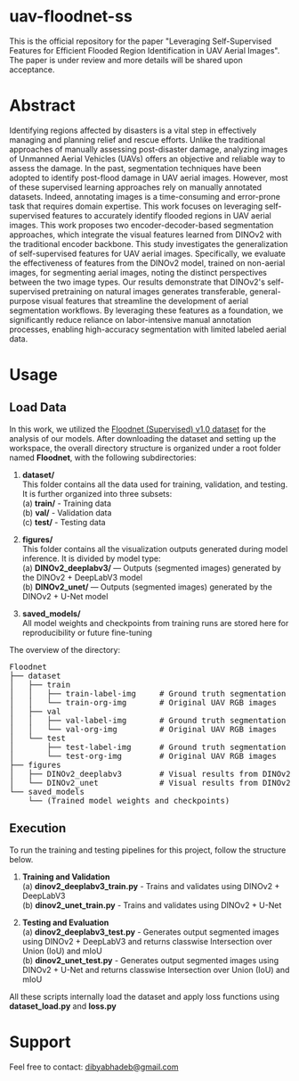 # uav-floodnet-ss
This is the official repository for the paper "Leveraging Self-Supervised Features for Efficient Flooded Region Identification in UAV Aerial Images". The paper is under review and more details will be shared upon acceptance. 

# Abstract
Identifying regions affected by disasters is a vital step in effectively managing and planning relief and rescue efforts. Unlike the traditional approaches of manually assessing post-disaster damage, analyzing images of Unmanned Aerial Vehicles (UAVs) offers an objective and reliable way to assess the damage. In the past, segmentation techniques have been adopted to identify post-flood damage in UAV aerial images. However, most of these supervised learning approaches rely on manually annotated datasets. Indeed, annotating images is a time-consuming and error-prone task that requires domain expertise. This work focuses on leveraging self-supervised features to accurately identify flooded regions in UAV aerial images. This work proposes two encoder-decoder-based segmentation approaches, which integrate the visual features learned from DINOv2 with the traditional encoder backbone. This study investigates the generalization of self-supervised features for UAV aerial images. Specifically, we evaluate the effectiveness of features from the DINOv2 model, trained on non-aerial images, for segmenting aerial images, noting the distinct perspectives between the two image types. Our results demonstrate that DINOv2's self-supervised pretraining on natural images generates transferable, general-purpose visual features that streamline the development of aerial segmentation workflows. By leveraging these features as a foundation, we significantly reduce reliance on labor-intensive manual annotation processes, enabling high-accuracy segmentation with limited labeled aerial data.

# Usage
## Load Data
In this work, we utilized the [Floodnet (Supervised) v1.0 dataset](https://github.com/BinaLab/FloodNet-Supervised_v1.0) for the analysis of our models. After downloading the dataset and setting up the workspace, the overall directory structure is organized under a root folder named **Floodnet**, with the following subdirectories:
1. **dataset/**<br>
   This folder contains all the data used for training, validation, and testing. It is further organized into three subsets:<br>
   (a) **train/** - Training data<br>
   (b) **val/** - Validation data<br>
   (c) **test/** - Testing data<br>
   
2. **figures/**<br>
   This folder contains all the visualization outputs generated during model inference. It is divided by model type:<br>
   (a) **DINOv2_deeplabv3/** — Outputs (segmented images) generated by the DINOv2 + DeepLabV3 model<br>
   (b) **DINOv2_unet/** — Outputs (segmented images) generated by the DINOv2 + U-Net model<br>

3. **saved_models/**<br>
   All model weights and checkpoints from training runs are stored here for reproducibility or future fine-tuning<br>
   
The overview of the directory:<br>
<pre>
Floodnet
├── dataset
│   ├── train
│   │   ├── train-label-img     # Ground truth segmentation masks
│   │   └── train-org-img       # Original UAV RGB images
│   ├── val
│   │   ├── val-label-img       # Ground truth segmentation masks
│   │   └── val-org-img         # Original UAV RGB images
│   └── test
│       ├── test-label-img      # Ground truth segmentation masks
│       └── test-org-img        # Original UAV RGB images
├── figures
│   ├── DINOv2_deeplabv3        # Visual results from DINOv2 + DeepLabV3
│   └── DINOv2_unet             # Visual results from DINOv2 + U-Net
└── saved_models
    └── (Trained model weights and checkpoints)
</pre>
## Execution
To run the training and testing pipelines for this project, follow the structure below.<br>

1. **Training and Validation** <br>
(a) **dinov2_deeplabv3_train.py** - Trains and validates using DINOv2 + DeepLabV3<br>
(b) **dinov2_unet_train.py** - Trains and validates using DINOv2 + U-Net<br>

2. **Testing and Evaluation** <br>
(a) **dinov2_deeplabv3_test.py** - Generates output segmented images using DINOv2 + DeepLabV3 and returns classwise Intersection over Union (IoU) and mIoU<br>
(b) **dinov2_unet_test.py** - Generates output segmented images using DINOv2 + U-Net and returns classwise Intersection over Union (IoU) and mIoU<br>

All these scripts internally load the dataset and apply loss functions using **dataset_load.py** and **loss.py**

# Support
Feel free to contact: dibyabhadeb@gmail.com

 
